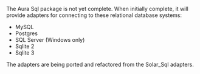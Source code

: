 The Aura Sql package is not yet complete.  When initially complete, it will provide adapters for connecting to these relational database systems:

- MySQL
- Postgres
- SQL Server (Windows only)
- Sqlite 2
- Sqlite 3

The adapters are being ported and refactored from the Solar_Sql adapters.
